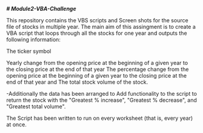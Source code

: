 ***# Module2-VBA-Challenge***

This repository contains the VBS scripts and Screen shots for the source file of stocks in multiple year.
The main aim of this assingment is to create a VBA script that loops through all the stocks for one year and outputs the following information:

The ticker symbol

Yearly change from the opening price at the beginning of a given year to the closing price at the end of that year
The percentage change from the opening price at the beginning of a given year to the closing price at the end of that year and The total stock volume of the stock.


-Additionally the data has been arranged to Add functionality to the script to return the stock with the "Greatest % increase", "Greatest % decrease", and "Greatest total volume".

The  Script has been written to run on every worksheet (that is, every year) at once.
    
